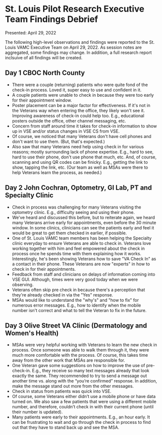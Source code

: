 # St. Louis Pilot Research Executive Team Findings Debrief 
Presented: April 29, 2022

The following high-level observations and findings were reported to the St. Louis VAMC Executive Team on April 29, 2022. As session notes are aggregated, some findings may change. In addition, a full research report inclsuive of all findings will be created. 

## Day 1 CBOC North County 

- There were a couple (returning) patients who were quite fond of the check-in process. Loved it, super easy to use and confident in it.
- A couple patients were unable to check in because they were too early for their appointment window.
- Poster placement can be a major factor for effectiveness. If it's not in the Veterans way when entering the office, they likely won't see it. Improving awareness of check-in could help too. E.g., educational posters outside the office, other channel messaging, etc.
- Concern from staff around time it takes for check-in information to show up in VSE and/or status changes in VSE CS from VSE. 
- Of course, we noticed that many Veterans don't have cell phones and don't want to use them. (But, that's expected.)
- Also saw that many Veterans need help using check in for various reasons; mostly surrounding lack of phone expertise. E.g., hard to see, hard to use their phone, don't use phone that much, etc. And, of course, scanning and using QR codes can be finicky. E.g., getting the link to show, tapping the link, etc. (Our team as well as MSAs were there to help Veterans learn the process, as needed.)

## Day 2 John Cochran, Optometry, GI Lab, PT and Specialty Clinic 

- Check in process was challenging for many Veterans visiting the optometry clinic. E.g., difficulty seeing and using their phone.
- We've heard and discussed this before, but to reiterate again, we heard many Veterans arrive early for appointments, even before the 30 minute window. In some clinics, clinicians can see the patients early and feel it would be great to get them checked in earlier, if possible. 
- One of St. Louis VAMC team members has been helping the Specialty clinic everyday to ensure Veterans are able to check in. Veterans love working together with him and feel empowered about the check in process once he spends time with them explaining how it works. Interestingly, he's been showing Veterans how to save "VA Check In" as a contact in their phone. These Veterans are now "experts" in how to check in for their appointments.  
- Feedback from staff and clinicians on delays of information coming into VSE GUI. Although, times were very good today when we were observing.
- Veterans often skip pre check in because there's a perception that they're already checked in via the "Yes" response.
- MSAs would like to understand the "why's" and "how to fix" for numerous error messages. E.g., how to identify when the mobile number isn't correct and what to tell the Veteran to fix in the future. 

## Day 3 Olive Street VA Clinic (Dermatology and Women's Health) 

- MSAs were very helpful working with Veterans to learn the new check in process. Once someone was able to walk them through it, they were much more comfortable with the process. Of course, this takes time away from the other work that MSAs are responsible for. 
- One Veteran gave some suggestions on how to improve the use of pre-check-in. E.g., they receive so many text messages already that look exactly the same. They recommended to try to send a message out another time vs. along with the “you’re confirmed” response. In addition, make the message stand out more from the other messages. 
- Check in status from patients was quick into VSE. 
- Of course, some Veterans either didn’t use a mobile phone or have data turned on. We also saw a few patients that were using a different mobile number, and therefore, couldn’t check in with their current phone (until their number is updated). 
- Many patients were early to their appointments. E.g., an hour early. It can be frustrating to wait and go through the check in process to find out that they have to stand back up and see the MSA.  
